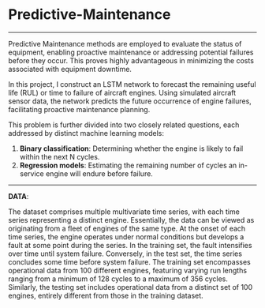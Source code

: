# Predictive-Maintenance

-------------------------------------------------
Predictive Maintenance methods are employed to evaluate the status of equipment, enabling proactive maintenance or addressing potential failures before they occur. This proves highly advantageous in minimizing the costs associated with equipment downtime.

In this project, I construct an LSTM network to forecast the remaining useful life (RUL) or time to failure of aircraft engines. Using simulated aircraft sensor data, the network predicts the future occurrence of engine failures, facilitating proactive maintenance planning. 

This problem is further divided into two closely related questions, each addressed by distinct machine learning models:
1. **Binary classification**: Determining whether the engine is likely to fail within the next N cycles.
2. **Regression models**: Estimating the remaining number of cycles an in-service engine will endure before failure.

----------------------------------------------------

**DATA**:

The dataset comprises multiple multivariate time series, with each time series representing a distinct engine. Essentially, the data can be viewed as originating from a fleet of engines of the same type.
At the onset of each time series, the engine operates under normal conditions but develops a fault at some point during the series. In the training set, the fault intensifies over time until system failure. Conversely, in the test set, the time series concludes some time before system failure.
The training set encompasses operational data from 100 different engines, featuring varying run lengths ranging from a minimum of 128 cycles to a maximum of 356 cycles. Similarly, the testing set includes operational data from a distinct set of 100 engines, entirely different from those in the training dataset.
